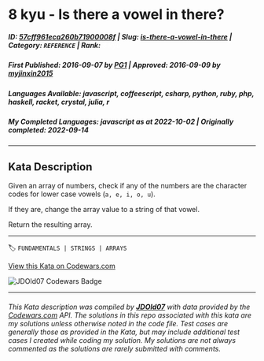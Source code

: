 # 8 kyu - Is there a vowel in there?

##### **ID**: [57cff961eca260b71900008f](https://www.codewars.com/kata/57cff961eca260b71900008f) | **Slug**: [is-there-a-vowel-in-there](https://www.codewars.com/kata/57cff961eca260b71900008f) | **Category**: `REFERENCE` | **Rank**: <span style="color:white">8 kyu</span>

##### **First Published**: 2016-09-07 ***by*** [PG1](https://www.codewars.com/users/PG1) | **Approved**: 2016-09-09 ***by*** [myjinxin2015](https://www.codewars.com/users/myjinxin2015)

##### **Languages Available**: javascript, coffeescript, csharp, python, ruby, php, haskell, racket, crystal, julia, r

##### **My Completed Languages**: javascript ***as at*** 2022-10-02 | **Originally completed**: 2022-09-14

---

## Kata Description


Given an array of numbers, check if any of the numbers are the character codes for lower case vowels (`a, e, i, o, u`).



If they are, change the array value to a string of that vowel.



Return the resulting array.

---


🏷 `FUNDAMENTALS | STRINGS | ARRAYS`


[View this Kata on Codewars.com](https://www.codewars.com/kata/57cff961eca260b71900008f)

![](https://www.codewars.com/users/jdold07/badges/large "JDOld07 Codewars Badge")

---

###### *This Kata description was compiled by [**JDOld07**](https://tpstech.dev) with data provided by the [Codewars.com](https://www.codewars.com) API.  The solutions in this repo associated with this kata are my solutions unless otherwise noted in the code file.  Test cases are generally those as provided in the Kata, but may include additional test cases I created while coding my solution.  My solutions are not always commented as the solutions are rarely submitted with comments.*
